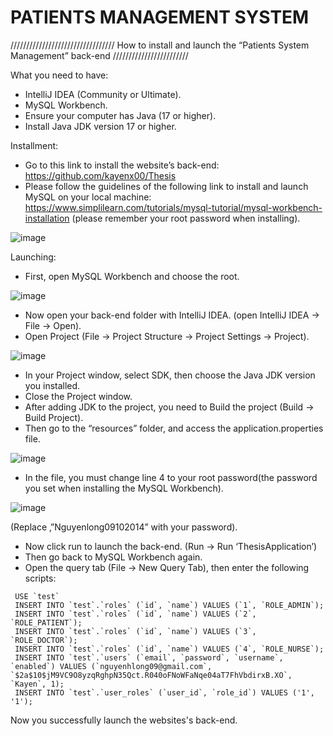 # PATIENTS MANAGEMENT SYSTEM
///////////////////////////////// How to install and launch the “Patients System Management” back-end ////////////////////////

What you need to have: 
- IntelliJ IDEA (Community or Ultimate).
- MySQL Workbench. 
- Ensure your computer has Java (17 or higher).
- Install Java JDK version 17 or higher. 

Installment: 
- Go to this link to install the website’s back-end: https://github.com/kayenx00/Thesis
- Please follow the guidelines of the following link to install and launch MySQL on your local machine: 
https://www.simplilearn.com/tutorials/mysql-tutorial/mysql-workbench-installation (please remember your root password when installing).

![image](https://user-images.githubusercontent.com/53591019/234654664-f1f52e2e-04ac-409f-9bdc-93b940097fe2.png)

Launching: 
- First, open MySQL Workbench and choose the root.

![image](https://user-images.githubusercontent.com/53591019/234654706-26995eba-fe56-4442-86d4-88122e6cdbdf.png) 

- Now open your back-end folder with IntelliJ IDEA. (open IntelliJ IDEA -> File -> Open). 
- Open Project (File -> Project Structure -> Project Settings -> Project).

![image](https://user-images.githubusercontent.com/53591019/234654741-3704e0bf-f72f-4352-8ddc-6025915adc5a.png)

- In your Project window, select SDK, then choose the Java JDK version you installed. 
- Close the Project window.
- After adding JDK to the project, you need to Build the project (Build -> Build Project).
- Then go to the “resources” folder, and access the application.properties file.  

![image](https://user-images.githubusercontent.com/53591019/234654789-866ea932-bc74-4900-a3a0-9c679ddeadfc.png)

- In the file, you must change line 4 to your root password(the password you set when installing the MySQL Workbench).

![image](https://user-images.githubusercontent.com/53591019/234654841-15670e9d-e45b-4b08-9b09-86379a90dbd7.png)

(Replace ‚”Nguyenlong09102014” with your password). 
- Now click run to launch the back-end. (Run -> Run ‘ThesisApplication’)
- Then go back to MySQL Workbench again. 
- Open the query tab (File -> New Query Tab), then enter the following scripts:
```
 USE `test`
 INSERT INTO `test`.`roles` (`id`, `name`) VALUES (`1`, `ROLE_ADMIN`);
 INSERT INTO `test`.`roles` (`id`, `name`) VALUES (`2`‚ `ROLE_PATIENT`);
 INSERT INTO `test`.`roles` (`id`, `name`) VALUES (`3`‚ `ROLE_DOCTOR`);
 INSERT INTO `test`.`roles` (`id`, `name`) VALUES (`4`, `ROLE_NURSE`);
 INSERT INTO `test`.`users` (`email`, `password`, `username`, `enabled`) VALUES (`nguyenhlong09@gmail.com`‚ `$2a$10$jM9VC9O8yzqRghpN35Qct.R040oFNoWFaNqe04aT7FhVbdirxB.XO`, `Kayen`, 1);
 INSERT INTO `test`.`user_roles` (`user_id`, `role_id`) VALUES ('1', '1');

```
 Now you successfully launch the websites's back-end. 

